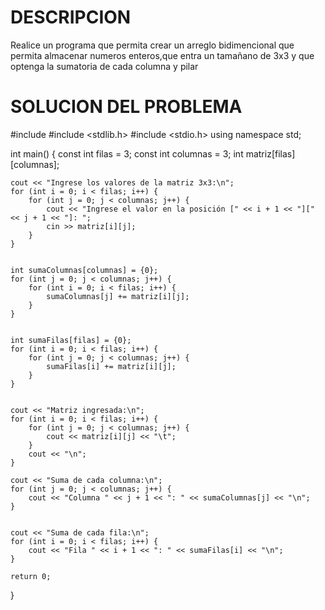 # DESCRIPCION
Realice un programa que permita crear un arreglo bidimencional que permita almacenar numeros enteros,que entra un tamañano de 3x3 y que optenga la sumatoria de cada columna y pilar 
# SOLUCION DEL PROBLEMA 
#include <iostream>
#include <stdlib.h>
#include <stdio.h>
using namespace std;

int main() {
    const int filas = 3;
    const int columnas = 3;
    int matriz[filas][columnas];


    cout << "Ingrese los valores de la matriz 3x3:\n";
    for (int i = 0; i < filas; i++) {
        for (int j = 0; j < columnas; j++) {
            cout << "Ingrese el valor en la posición [" << i + 1 << "][" << j + 1 << "]: ";
            cin >> matriz[i][j];
        }
    }

 
    int sumaColumnas[columnas] = {0};
    for (int j = 0; j < columnas; j++) {
        for (int i = 0; i < filas; i++) {
            sumaColumnas[j] += matriz[i][j];
        }
    }


    int sumaFilas[filas] = {0};
    for (int i = 0; i < filas; i++) {
        for (int j = 0; j < columnas; j++) {
            sumaFilas[i] += matriz[i][j];
        }
    }


    cout << "Matriz ingresada:\n";
    for (int i = 0; i < filas; i++) {
        for (int j = 0; j < columnas; j++) {
            cout << matriz[i][j] << "\t";
        }
        cout << "\n";
    }

    cout << "Suma de cada columna:\n";
    for (int j = 0; j < columnas; j++) {
        cout << "Columna " << j + 1 << ": " << sumaColumnas[j] << "\n";
    }


    cout << "Suma de cada fila:\n";
    for (int i = 0; i < filas; i++) {
        cout << "Fila " << i + 1 << ": " << sumaFilas[i] << "\n";
    }

    return 0;
}